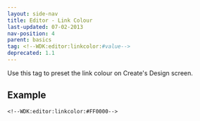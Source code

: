 ```yaml
---
layout: side-nav
title: Editor - Link Colour
last-updated: 07-02-2013
nav-position: 4
parent: basics
tag: <!--WDK:editor:linkcolor:#value-->
deprecated: 1.1
---
```


Use this tag to preset the link colour on Create's Design screen.

## Example

~~~
<!--WDK:editor:linkcolor:#FF0000-->
~~~